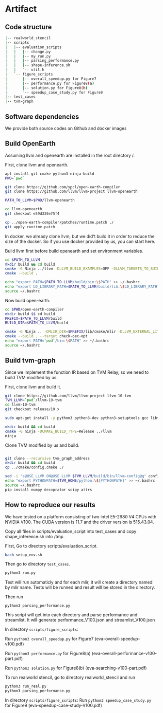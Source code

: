 # Artifact

## Code structure
```sh
|-- realworld_stencil 
|-- scripts
|   |-- evaluation_scripts
|   |   |-- change.py
|   |   |-- my_run.py
|   |   |-- parsing_performance.py
|   |   |-- shape-inference.sh
|   |   `-- util.h
|   `-- figure_scripts
|       |-- overall_speedup.py for Figure7
|       |-- performance.py for Figure8(a)
|       |-- solution.py for Figure8(b)
|       `-- speedup_case_study.py for Figure9
|-- test_cases
|-- tvm-graph
```


## Software dependencies 

We provide both source codes on Github and docker images

## Build OpenEarth

Assuming llvm and openearth are installed in the root directory /.

First, clone llvm and openearth.

```sh
apt install git cmake python3 ninja-build 
PWD=`pwd`

git clone https://github.com/spcl/open-earth-compiler
git clone https://github.com/llvm/llvm-project llvm-openearth

PATH_TO_LLVM=$PWD/llvm-openearth

cd llvm-openearth
git checkout e59d336e75f4

cp ../open-earth-compiler/patches/runtime.patch ./
git apply runtime.patch
```

In docker, we already clone llvm, but we did't build it in order to reduce the size of the docker. So if you use docker provided by us, you can start here. 


Build llvm first before build openearth and set environment variables.

```sh
cd $PATH_TO_LLVM
mkdir build && cd build
cmake -G Ninja ../llvm -DLLVM_BUILD_EXAMPLES=OFF -DLLVM_TARGETS_TO_BUILD="host;NVPTX" -DCMAKE_INSTALL_PREFIX=. -DLLVM_ENABLE_PROJECTS="mlir;clang" -DLLVM_OPTIMIZED_TABLEGEN=ON -DLLVM_ENABLE_OCAMLDOC=OFF -DLLVM_ENABLE_BINDINGS=OFF -DLLVM_INSTALL_UTILS=ON -DMLIR_CUDA_RUNNER_ENABLED=ON
cmake --build .

echo "export PATH=$PATH_TO_LLVM/build/bin:\$PATH" >> ~/.bashrc
echo "export LD_LIBRARY_PATH=$PATH_TO_LLVM/build/lib:\$LD_LIBRARY_PATH" >> ~/.bashrc
source ~/.bashrc
```

Now build open-earth.

```sh
cd $PWD/open-earth-compiler
mkdir build $$ cd build 
PREFIX=$PATH_TO_LLVM/build
BUILD_DIR=$PATH_TO_LLVM/build

cmake -G Ninja .. -DMLIR_DIR=$PREFIX/lib/cmake/mlir -DLLVM_EXTERNAL_LIT=$BUILD_DIR/bin/llvm-lit
cmake --build . --target check-oec-opt
echo "export PATH=`pwd`/bin:\$PATH" >> ~/.bashrc
source ~/.bashrc
```

## Build tvm-graph
Since we implement the function IR based on TVM Relay, so we need to build TVM modified by us.


First, clone llvm and build it.


```sh
git clone https://github.com/llvm/llvm-project llvm-10-tvm
TVM_LLVM=`pwd`/llvm-10-tvm
cd llvm-10-tvm
git checkout release/10.x

sudo apt-get install -y python3 python3-dev python3-setuptools gcc libtinfo-dev zlib1g-dev build-essential cmake libedit-dev libxml2-dev

mkdir build && cd build
cmake -G ninja -DCMAKE_BUILD_TYPE=Release ../llvm
ninja
```

Clone TVM modified by us and build.

```sh

git clone --recursive tvm_graph_address
mkdir build && cd build
cp ../cmake/config.cmake ./

sed -i "s@USE_LLVM ON@USE_LLVM $TVM_LLVM/build/bin/llvm-config@g" config.cmake
echo "export PYTHONPATH=$TVM_HOME/python:\${PYTHONPATH}" >> ~/.bashrc
source ~/.bashrc
pip install numpy decoprator scipy attrs
```


## How to reproduce our results 
We have tested on a platform consisting of two Intel E5-2680 V4 CPUs with NVIDIA V100. The CUDA version is 11.7 and the driver version is 515.43.04.

Copy all files in scripts/evaluation_script into test_cases and copy shape_inference.sh into /tmp.

First, Go to directory scripts/evaluation_script.

```bash
bash setup_env.sh
```

Then go to directory `test_cases`.

```sh
python3 run.py
```

Test will run automaticly and for each mlir, it will create a directory named by mlir name. Tests will be runned and result will be stored in the directory.

Then run 

```
python3 parsing_performance.py
```

This script will get into each directory and parse performance and streamlist. It will generate performance_V100.json and streamlist_V100.json

In directory `scripts/figure_scripts`:

Run `python3 overall_speedup.py` for Figure7 (eva-overall-speedup-v100.pdf)

Run `python3 performance.py` for Figure8(a) (eva-overall-performance-v100-part.pdf)

Run `python3 solution.py` for Figure8(b) (eva-searching-v100-part.pdf)

To run realworld stencil, go to directory 
realworld_stencil and run 

```sh
python3 run_real.py
python3 parsing_performance.py
```
In directory `scripts/figure_scripts`:
Run `python3 speedup_case_study.py` for Figure9 (eva-speedup-case-study-V100.pdf)